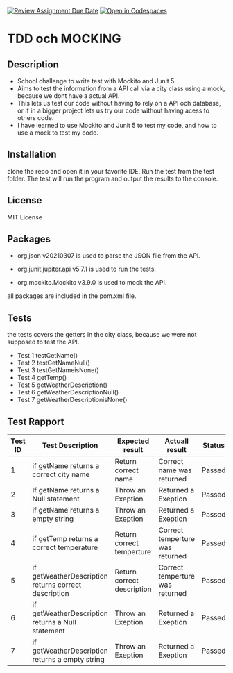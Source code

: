 [![Review Assignment Due Date](https://classroom.github.com/assets/deadline-readme-button-24ddc0f5d75046c5622901739e7c5dd533143b0c8e959d652212380cedb1ea36.svg)](https://classroom.github.com/a/-Un0hjO8)
[![Open in Codespaces](https://classroom.github.com/assets/launch-codespace-7f7980b617ed060a017424585567c406b6ee15c891e84e1186181d67ecf80aa0.svg)](https://classroom.github.com/open-in-codespaces?assignment_repo_id=11285010)
# TDD och MOCKING

## Description
- School challenge to write test with Mockito and Junit 5.
- Aims to test the information from a API call via a city class using a mock, because we dont have a actual API.
- This lets us test our code without having to rely on a API och database, or if in a bigger project lets us try our code without having acess to others code.
- I have learned to use Mockito and Junit 5 to test my code, and how to use a mock to test my code. 

## Installation
clone the repo and open it in your favorite IDE.  Run the test from the 
test folder.  The test will run the program and output the results to the console.

## License
MIT License

## Packages
- org.json v20210307
is used to parse the JSON file from the API.

- org.junit.jupiter.api v5.7.1
is used to run the tests.

- org.mockito.Mockito v3.9.0
is used to mock the API.

all packages are included in the pom.xml file.

## Tests
the tests covers the getters in the city class, because we were not supposed to test the API.
- Test 1 testGetName() 
- Test 2 testGetNameNull() 
- Test 3 testGetNameisNone() 
- Test 4 getTemp() 
- Test 5 getWeatherDescription() 
- Test 6 getWeatherDescriptionNull() 
- Test 7 getWeatherDescriptionisNone() 

## Test Rapport

| Test ID | Test Description                                     | Expected result            | Actuall result                  | Status |
|---------|------------------------------------------------------|----------------------------|---------------------------------|--------|
| 1       | if getName returns a correct city name               | Return correct name        | Correct name was returned       | Passed |
| 2       | If getName returns a Null statement                  | Throw an Exeption          | Returned a Exeption             | Passed |
| 3       | if getName returns a empty string                    | Throw an Exeption          | Returned a Exeption             | Passed |
| 4       | if getTemp returns a correct temperature             | Return correct temperture  | Correct temperture was returned | Passed |
| 5       | if getWeatherDescription returns correct description | Return correct description | Correct temperture was returned | Passed |
| 6       | if getWeatherDescription returns a Null statement    | Throw an Exeption          | Returned a Exeption             | Passed |
| 7       | if getWeatherDescription returns a empty string      | Throw an Exeption          | Returned a Exeption             | Passed |
